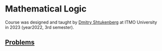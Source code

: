 # Mathematical Logic

Course was designed and taught by [Dmitry Shtukenberg](https://github.com/shd) at ITMO University in 2023 (year2022, 3rd semester).

## [Problems](problems.pdf)
